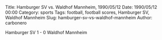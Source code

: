Title: Hamburger SV vs. Waldhof Mannheim, 1990/05/12
Date: 1990/05/12 00:00
Category: sports
Tags: football, football scores, Hamburger SV, Waldhof Mannheim
Slug: hamburger-sv-vs-waldhof-mannheim
Author: carbonero


Hamburger SV 1 - 0 Waldhof Mannheim

